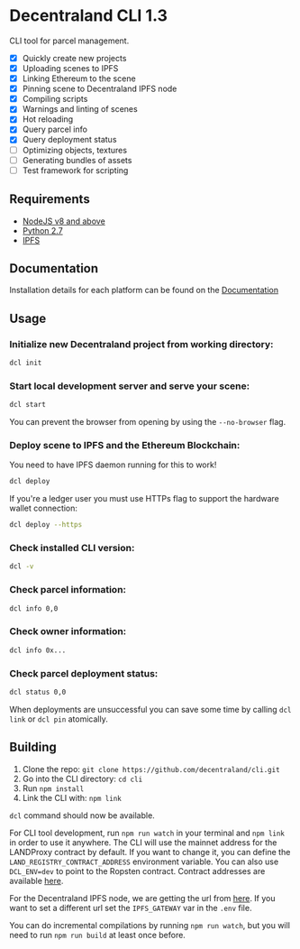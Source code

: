 # Decentraland CLI 1.3

CLI tool for parcel management.

- [x] Quickly create new projects
- [x] Uploading scenes to IPFS
- [x] Linking Ethereum to the scene
- [x] Pinning scene to Decentraland IPFS node
- [x] Compiling scripts
- [x] Warnings and linting of scenes
- [x] Hot reloading
- [x] Query parcel info
- [x] Query deployment status
- [ ] Optimizing objects, textures
- [ ] Generating bundles of assets
- [ ] Test framework for scripting

## Requirements

- [NodeJS v8 and above](https://nodejs.org)
- [Python 2.7](https://www.python.org/downloads)
- [IPFS](https://dist.ipfs.io/#go-ipfs)

## Documentation

Installation details for each platform can be found on the [Documentation](https://docs.decentraland.org/documentation/installation-guide/)

## Usage

### Initialize new Decentraland project **from working directory**:

```bash
dcl init
```

### Start local development server and serve your scene:

```bash
dcl start
```

You can prevent the browser from opening by using the `--no-browser` flag.

### Deploy scene to IPFS and the Ethereum Blockchain:

You need to have IPFS daemon running for this to work!

```bash
dcl deploy
```

If you're a ledger user you must use HTTPs flag to support the hardware wallet connection:

```bash
dcl deploy --https
```

### Check installed CLI version:

```bash
dcl -v
```

### Check parcel information:

```bash
dcl info 0,0
```

### Check owner information:

```bash
dcl info 0x...
```

### Check parcel deployment status:

```bash
dcl status 0,0
```

When deployments are unsuccessful you can save some time by calling `dcl link` or `dcl pin` atomically.

## Building

1.  Clone the repo: `git clone https://github.com/decentraland/cli.git`
2.  Go into the CLI directory: `cd cli`
3.  Run `npm install`
4.  Link the CLI with: `npm link`

`dcl` command should now be available.

For CLI tool development, run `npm run watch` in your terminal and `npm link` in order to use it anywhere. The CLI will use the mainnet address for the LANDProxy contract by default. If you want to change it, you can define the `LAND_REGISTRY_CONTRACT_ADDRESS` environment variable. You can also use `DCL_ENV=dev` to point to the Ropsten contract. Contract addresses are available [here](https://contracts.decentraland.org/addresses.json).

For the Decentraland IPFS node, we are getting the url from [here](decentraland.github.io/ipfs-node/url.json). If you want to set a different url set the `IPFS_GATEWAY` var in the `.env` file.

You can do incremental compilations by running `npm run watch`, but you will need to run `npm run build` at least once before.
